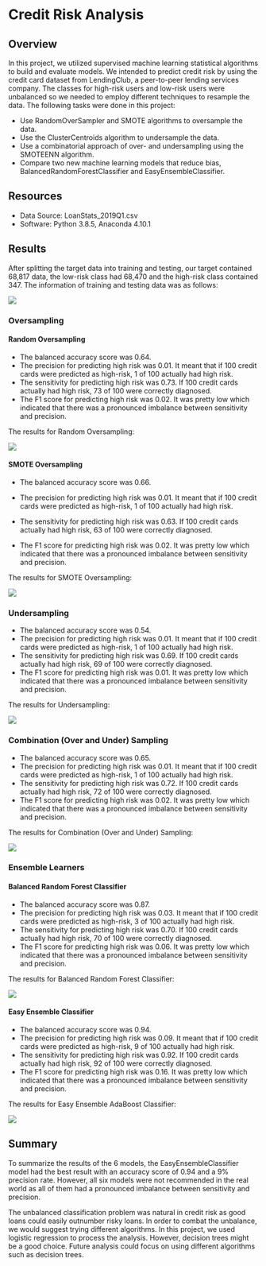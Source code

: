 # Credit Risk Analysis

## Overview

In this project, we utilized supervised machine learning statistical algorithms to build and evaluate models. We intended to predict credit risk by using the credit card dataset from LendingClub, a peer-to-peer lending services company. The classes for high-risk users and low-risk users were unbalanced so we needed to employ different techniques to resample the data.
The following tasks were done in this project:

- Use RandomOverSampler and SMOTE algorithms to oversample the data.
- Use the ClusterCentroids algorithm to undersample the data.
- Use a combinatorial approach of over- and undersampling using the SMOTEENN algorithm.
- Compare two new machine learning models that reduce bias, BalancedRandomForestClassifier and EasyEnsembleClassifier.

## Resources

- Data Source: LoanStats_2019Q1.csv
- Software: Python 3.8.5, Anaconda 4.10.1

## Results

After splitting the target data into training and testing, our target contained 68,817 data, the low-risk class had 68,470 and the high-risk class contained 347.
The information of training and testing data was as follows:

![](Results/Pic1.png)

### Oversampling

#### Random Oversampling

- The balanced accuracy score was 0.64.
- The precision for predicting high risk was 0.01. It meant that if 100 credit cards were predicted as high-risk, 1 of 100 actually had high risk.
- The sensitivity for predicting high risk was 0.73. If 100 credit cards actually had high risk, 73 of 100 were correctly diagnosed.
- The F1 score for predicting high risk was 0.02. It was pretty low which indicated that there was a pronounced imbalance between sensitivity and precision.

The results for Random Oversampling:

![](Results/Pic2.png)

#### SMOTE Oversampling

- The balanced accuracy score was 0.66.
- The precision for predicting high risk was 0.01. It meant that if 100 credit cards were predicted as high-risk, 1 of 100 actually had high risk.
- The sensitivity for predicting high risk was 0.63. If 100 credit cards actually had high risk, 63 of 100 were correctly diagnosed.

- The F1 score for predicting high risk was 0.02. It was pretty low which indicated that there was a pronounced imbalance between sensitivity and precision.

The results for SMOTE Oversampling:

![](Results/Pic3.png)

### Undersampling

- The balanced accuracy score was 0.54.
- The precision for predicting high risk was 0.01. It meant that if 100 credit cards were predicted as high-risk, 1 of 100 actually had high risk.
- The sensitivity for predicting high risk was 0.69. If 100 credit cards actually had high risk, 69 of 100 were correctly diagnosed.
- The F1 score for predicting high risk was 0.01. It was pretty low which indicated that there was a pronounced imbalance between sensitivity and precision.

The results for Undersampling:

![](Results/Pic4.png)

### Combination (Over and Under) Sampling

- The balanced accuracy score was 0.65.
- The precision for predicting high risk was 0.01. It meant that if 100 credit cards were predicted as high-risk, 1 of 100 actually had high risk.
- The sensitivity for predicting high risk was 0.72. If 100 credit cards actually had high risk, 72 of 100 were correctly diagnosed.
- The F1 score for predicting high risk was 0.02. It was pretty low which indicated that there was a pronounced imbalance between sensitivity and precision.

The results for Combination (Over and Under) Sampling:

![](Results/Pic5.png)

### Ensemble Learners

#### Balanced Random Forest Classifier

- The balanced accuracy score was 0.87.
- The precision for predicting high risk was 0.03. It meant that if 100 credit cards were predicted as high-risk, 3 of 100 actually had high risk.
- The sensitivity for predicting high risk was 0.70. If 100 credit cards actually had high risk, 70 of 100 were correctly diagnosed.
- The F1 score for predicting high risk was 0.06. It was pretty low which indicated that there was a pronounced imbalance between sensitivity and precision.

The results for Balanced Random Forest Classifier:

![](Results/Pic6.png)

#### Easy Ensemble Classifier

- The balanced accuracy score was 0.94.
- The precision for predicting high risk was 0.09. It meant that if 100 credit cards were predicted as high-risk, 9 of 100 actually had high risk.
- The sensitivity for predicting high risk was 0.92. If 100 credit cards actually had high risk, 92 of 100 were correctly diagnosed.
- The F1 score for predicting high risk was 0.16. It was pretty low which indicated that there was a pronounced imbalance between sensitivity and precision.

The results for Easy Ensemble AdaBoost Classifier:

![](Results/Pic7.png)

## Summary

To summarize the results of the 6 models, the EasyEnsembleClassifier model had the best result with an accuracy score of 0.94 and a 9% precision rate. However, all six models were not recommended in the real world as all of them had a pronounced imbalance between sensitivity and precision.

The unbalanced classification problem was natural in credit risk as good loans could easily outnumber risky loans. In order to combat the unbalance, we would suggest trying different algorithms. In this project, we used logistic regression to process the analysis. However, decision trees might be a good choice. Future analysis could focus on using different algorithms such as decision trees.
